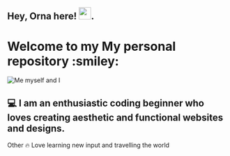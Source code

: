 ## Hey, Orna here! <img src="https://media.giphy.com/media/hvRJCLFzcasrR4ia7z/giphy.gif" width="28px" height="28px">.


<h1>Welcome to my My personal repository :smiley: </h1> 

![Me myself and I](https://www.istockphoto.com/de/foto/hund-mit-bleistift-im-b%C3%BCro-gm667786852-121890449.jpg)


## :computer: I am an enthusiastic coding beginner who loves creating aesthetic and functional websites and designs.

Other :fire: Love learning new input and travelling the world
